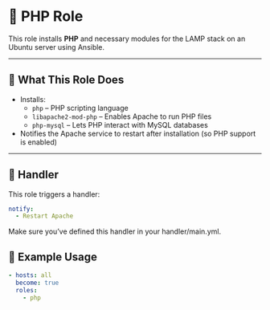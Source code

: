 # 🐘 PHP Role

This role installs **PHP** and necessary modules for the LAMP stack on an Ubuntu server using Ansible.

---

## 🔧 What This Role Does

- Installs:
  - `php` – PHP scripting language
  - `libapache2-mod-php` – Enables Apache to run PHP files
  - `php-mysql` – Lets PHP interact with MySQL databases
- Notifies the Apache service to restart after installation (so PHP support is enabled)

---

## 🔁 Handler

This role triggers a handler:
```yaml
notify:
  - Restart Apache
```
Make sure you’ve defined this handler in your handler/main.yml.

## 🚀 Example Usage
```yaml
- hosts: all
  become: true
  roles:
    - php
```
